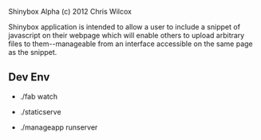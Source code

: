 Shinybox Alpha
(c) 2012 Chris Wilcox

Shinybox application is intended to allow a user to include a snippet of javascript on their webpage which will
enable others to upload arbitrary files to them--manageable from an interface accessible on the same page as the snippet.

Dev Env
-------

- ./fab watch
  
- ./staticserve

- ./manageapp runserver